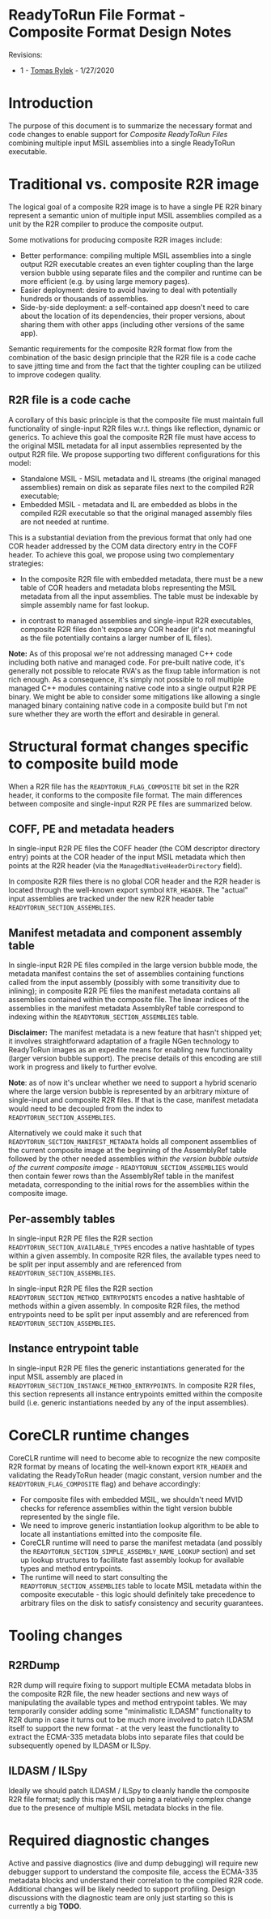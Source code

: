 ReadyToRun File Format - Composite Format Design Notes
======================================================

Revisions:
* 1 - [Tomas Rylek](https://github.com/trylek) - 1/27/2020

# Introduction

The purpose of this document is to summarize the necessary format and code changes to enable
support for *Composite ReadyToRun Files* combining multiple input MSIL assemblies into a single
ReadyToRun executable.

# Traditional vs. composite R2R image

The logical goal of a composite R2R image is to have a single PE R2R binary represent a semantic
union of multiple input MSIL assemblies compiled as a unit by the R2R compiler to produce the
composite output.

Some motivations for producing composite R2R images include:

* Better performance: compiling multiple MSIL assemblies into a single output R2R executable
  creates an even tighter coupling than the large version bubble using separate files and the
  compiler and runtime can be more efficient (e.g. by using large memory pages).
* Easier deployment: desire to avoid having to deal with potentially hundreds or thousands of
  assemblies.
* Side-by-side deployment: a self-contained app doesn't need to care about the location of its
  dependencies, their proper versions, about sharing them with other apps (including other
  versions of the same app).

Semantic requirements for the composite R2R format flow from the combination of the basic design
principle that the R2R file is a code cache to save jitting time and from the fact that the
tighter coupling can be utilized to improve codegen quality.

## R2R file is a code cache

A corollary of this basic principle is that the composite file must maintain full functionality
of single-input R2R files w.r.t. things like reflection, dynamic or generics. To achieve this
goal the composite R2R file must have access to the original MSIL metadata for all input
assemblies represented by the output R2R file. We propose supporting two different configurations
for this model:

* Standalone MSIL - MSIL metadata and IL streams (the original managed assemblies) remain on
disk as separate files next to the compiled R2R executable;
* Embedded MSIL - metadata and IL are embedded as blobs in the compiled R2R executable so that
the original managed assembly files are not needed at runtime.

This is a substantial deviation from the previous format that only had one COR header
addressed by the COM data directory entry in the COFF header. To achieve this goal,
we propose using two complementary strategies:

* In the composite R2R file with embedded metadata, there must be a new table of COR headers
and metadata blobs representing the MSIL metadata from all the input assemblies. The table
must be indexable by simple assembly name for fast lookup. 

* in contrast to managed assemblies and single-input R2R executables, composite R2R files
  don't expose any COR header (it's not meaningful as the file potentially contains a larger
  number of IL files).

**Note:** As of this proposal we're not addressing managed C++ code including both native and
managed code. For pre-built native code, it's generally not possible to relocate RVA's as the
fixup table information is not rich enough. As a consequence, it's simply not possible to roll
multiple managed C++ modules containing native code into a single output R2R PE binary. We might
be able to consider some mitigations like allowing a single managed binary containing native
code in a composite build but I'm not sure whether they are worth the effort and desirable
in general.

# Structural format changes specific to composite build mode

When a R2R file has the `READYTORUN_FLAG_COMPOSITE` bit set in the R2R header, it conforms to
the composite file format. The main differences between composite and single-input R2R PE files
are summarized below.

## COFF, PE and metadata headers

In single-input R2R PE files the COFF header (the COM descriptor directory entry) points at the
COR header of the input MSIL metadata which then points at the R2R header (via the
`ManagedNativeHeaderDirectory` field).

In composite R2R files there is no global COR header and the R2R header is located through the
well-known export symbol `RTR_HEADER`. The "actual" input assemblies are tracked under the new
R2R header table `READYTORUN_SECTION_ASSEMBLIES`.

## Manifest metadata and component assembly table

In single-input R2R PE files compiled in the large version bubble mode, the metadata manifest
contains the set of assemblies containing functions called from the input assembly (possibly
with some transitivity due to inlining); in composite R2R PE files the manifest metadata
contains all assemblies contained within the composite file. The linear indices of the
assemblies in the manifest metadata AssemblyRef table correspond to indexing within the
`READYTORUN_SECTION_ASSEMBLIES` table.

**Disclaimer:** The manifest metadata is a new feature that hasn't shipped yet; it involves
straightforward adaptation of a fragile NGen technology to ReadyToRun images as an expedite
means for enabling new functionality (larger version bubble support). The precise details of
this encoding are still work in progress and likely to further evolve.

**Note**: as of now it's unclear whether we need to support a hybrid scenario where the large
version bubble is represented by an arbitrary mixture of single-input and composite R2R files.
If that is the case, manifest metadata would need to be decoupled from the index to
`READYTORUN_SECTION_ASSEMBLIES`.
  
Alternatively we could make it such that `READYTORUN_SECTION_MANIFEST_METADATA` holds all
component assemblies of the current composite image at the beginning of the AssemblyRef table
followed by the other needed assemblies *within the version bubble outside of the current
composite image* - `READYTORUN_SECTION_ASSEMBLIES` would then contain fewer rows than the
AssemblyRef table in the manifest metadata, corresponding to the initial rows for the
assemblies within the composite image.

## Per-assembly tables

In single-input R2R PE files the R2R section `READYTORUN_SECTION_AVAILABLE_TYPES` encodes
a native hashtable of types within a given assembly. In composite R2R files, the available
types need to be split per input assembly and are referenced from `READYTORUN_SECTION_ASSEMBLIES`.

In single-input R2R PE files the R2R section `READYTORUN_SECTION_METHOD_ENTRYPOINTS` encodes
a native hashtable of methods within a given assembly. In composite R2R files, the method
entrypoints need to be split per input assembly and are referenced from
`READYTORUN_SECTION_ASSEMBLIES`.

## Instance entrypoint table

In single-input R2R PE files the  generic instantiations generated for the input MSIL assembly
are placed in `READYTORUN_SECTION_INSTANCE_METHOD_ENTRYPOINTS`. In composite R2R files, this
section represents all instance entrypoints emitted within the composite build (i.e. generic
instantiations needed by any of the input assemblies).

# CoreCLR runtime changes

CoreCLR runtime will need to become able to recognize the new composite R2R format by means
of locating the well-known export `RTR_HEADER` and validating the ReadyToRun header (magic
constant, version number and the `READYTORUN_FLAG_COMPOSITE` flag) and behave accordingly:

* For composite files with embedded MSIL, we shouldn't need MVID checks for reference
  assemblies within the tight version bubble represented by the single file.
* We need to improve generic instantiation lookup algorithm to be able to locate all
  instantiations emitted into the composite file.
* CoreCLR runtime will need to parse the manifest metadata (and possibly the
  `READYTORUN_SECTION_SIMPLE_ASSEMBLY_NAME_LOOKUP` section) and set up lookup structures to
  facilitate fast assembly lookup for available types and method entrypoints.
* The runtime will need to start consulting the `READYTORUN_SECTION_ASSEMBLIES` table to locate
  MSIL metadata within the composite executable - this logic should definitely take precedence
  to arbitrary files on the disk to satisfy consistency and security guarantees.

# Tooling changes

## R2RDump

R2R dump will require fixing to support multiple ECMA metadata blobs in the composite R2R file,
the new header sections and new ways of manipulating the available types and method entrypoint
tables. We may temporarily consider adding some "minimalistic ILDASM" functionality to R2R dump
in case it turns out to be much more involved to patch ILDASM itself to support the new format -
at the very least the functionality to extract the ECMA-335 metadata blobs into separate files
that could be subsequently opened by ILDASM or ILSpy.

## ILDASM / ILSpy

Ideally we should patch ILDASM / ILSpy to cleanly handle the composite R2R file format; sadly this may
end up being a relatively complex change due to the presence of multiple MSIL metadata blocks in the
file. 

# Required diagnostic changes

Active and passive diagnostics (live and dump debugging) will require new debugger support to
understand the composite file, access the ECMA-335 metadata blocks and understand their
correlation to the compiled R2R code. Additional changes will be likely needed to support
profiling. Design discussions with the diagnostic team are only just starting so this is
currently a big **TODO**.
